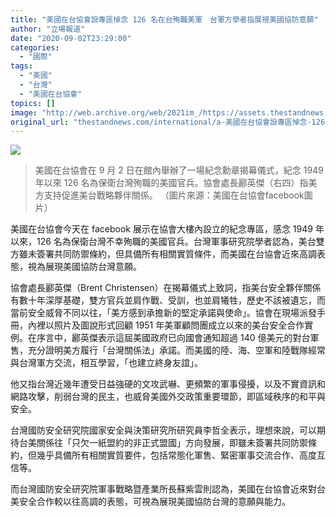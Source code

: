 ```yaml
---
title: "美國在台協會設專區悼念 126 名在台殉職美軍　台軍方學者指展視美國協防意願"
author: "立場報道"
date: "2020-09-02T23:29:00"
categories:
  - "國際"
tags:
  - "美國"
  - "台灣"
  - "美國在台協會"
topics: []
image: "http://web.archive.org/web/2021im_/https://assets.thestandnews.com/media/photos/118764867_10158511326528490_868269815191853163_o20copy_1KeeX_JEVqBqG.png"
original_url: "thestandnews.com/international/a-美國在台協會設專區悼念-126-名在台殉職美軍-台軍方學者指展視美國協防意願"
---
```

![](http://web.archive.org/web/2021im_/https://assets.thestandnews.com/media/photos/118764867_10158511326528490_868269815191853163_o20copy_1KeeX_JEVqBqG.png)
> 美國在台協會在 9 月 2 日在館內舉辦了一場紀念勳章揭幕儀式，紀念 1949 年以來 126 名為保衛台灣殉職的美國官兵。協會處長酈英傑（右四）指美方支持促進美台戰略夥伴關係。 （圖片來源：美國在台協會facebook圖片）

美國在台協會今天在 facebook 展示在協會大樓內設立的紀念專區，感念 1949 年以來，126 名為保衛台灣不幸殉職的美國官兵。台灣軍事研究院學者認為，美台雙方雖未簽署共同防禦條約，但具備所有相關實質條件，而美國在台協會近來高調表態，視為展現美國協防台灣意願。

協會處長酈英傑（Brent Christensen）在揭幕儀式上致詞，指美台安全夥伴關係有數十年深厚基礎，雙方官兵並肩作戰、受訓，也並肩犧牲，歷史不該被遺忘，而當前安全威脅不同以往，「美方感到承擔新的堅定承諾與使命」。協會在現場派發手冊，內裡以照片及圖說形式回顧 1951 年美軍顧問團成立以來的美台安全合作實例。在序言中，酈英傑表示這屆美國政府已向國會通知超過 140 億美元的對台軍售，充分證明美方履行「台灣關係法」承諾。而美國的陸、海、空軍和陸戰隊經常與台灣軍方交流，相互學習，「也建立終身友誼」。

他又指台灣近幾年遭受日益強硬的文攻武嚇、更頻繁的軍事侵擾，以及不實資訊和網路攻擊，削弱台灣的民主，也威脅美國外交政策重要環節，即區域秩序的和平與安全。

台灣國防安全研究院國家安全與決策研究所研究員李哲全表示，理想來說，可以期待台美關係往「只欠一紙盟約的非正式盟國」方向發展，即雖未簽署共同防禦條約，但幾乎具備所有相關實質要件，包括常態化軍售、緊密軍事交流合作、高度互信等。

而台灣國防安全研究院軍事戰略暨產業所長蘇紫雲則認為，美國在台協會近來對台美安全合作較以往高調的表態，可視為展現美國協防台灣的意願與能力。